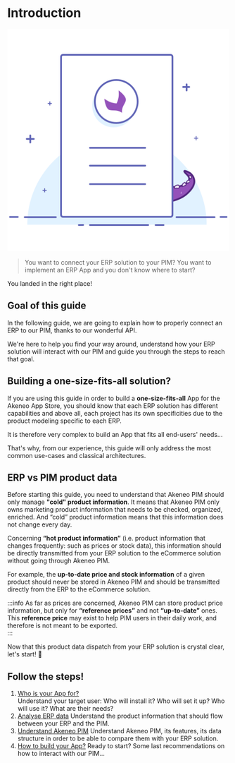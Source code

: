 # Introduction
![Product illustration](../../img/illustrations/illus--Product.svg)

> You want to connect your ERP solution to your PIM?
> You want to implement an ERP App and you don't know where to start?

You landed in the right place!

## Goal of this guide

In the following guide, we are going to explain how to properly connect an ERP to our PIM, thanks to our wonderful API.

We're here to help you find your way around, understand how your ERP solution will interact with our PIM and guide you through the steps to reach that goal.

## Building a one-size-fits-all solution?

If you are using this guide in order to build a **one-size-fits-all** App for the Akeneo App Store, you should know that each ERP solution has different capabilities and above all, each project has its own specificities due to the product modeling specific to each ERP.

It is therefore very complex to build an App that fits all end-users' needs...

That's why, from our experience, this guide will only address the most common use-cases and classical architectures.

## ERP vs PIM product data

Before starting this guide, you need to understand that Akeneo PIM should only manage **"cold" product information**. It means that Akeneo PIM only owns marketing product information that needs to be checked, organized, enriched. And “cold” product information means that this information does not change every day.

Concerning **“hot product information”** (i.e. product information that changes frequently: such as prices or stock data), this information should be directly transmitted from your ERP solution to the eCommerce solution without going through Akeneo PIM.

For example, the **up-to-date price and stock information** of a given product should never be stored in Akeneo PIM and should be transmitted directly from the ERP to the eCommerce solution.

:::info
As far as prices are concerned, Akeneo PIM can store product price information, but only for  **“reference prices”** and not **“up-to-date”** ones. This **reference price** may exist to help PIM users in their daily work, and therefore is not meant to be exported.  
:::

Now that this product data dispatch from your ERP solution is crystal clear, let's start! 🚀

## Follow the steps!

1. [Who is your App for?](step1-who-is-your-app-for.html)  
Understand your target user: Who will install it? Who will set it up? Who will use it? What are their needs?
2. [Analyse ERP data](step2-analyze-erp-data.html)
Understand the product information that should flow between your ERP and the PIM.
3. [Understand Akeneo PIM](step3-understand-akeneo-pim.html)
Understand Akeneo PIM, its features, its data structure in order to be able to compare them with your ERP solution.
4. [How to build your App?](step4-how-to-build-your-app.html)
Ready to start? Some last recommendations on how to interact with our PIM...

